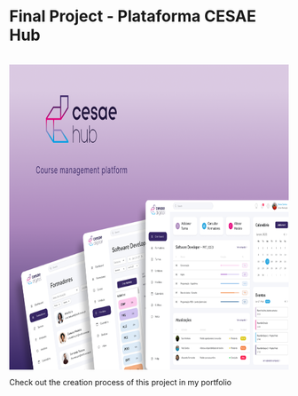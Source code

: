 # Final Project - Plataforma CESAE Hub
<br>
<div>
  <img align="center" alt="Cesae Hub desktop" height="550" src="./images/Cover(1).png">
  <p>Check out the creation process of this project in my portfolio</p>
  
</div>
 
